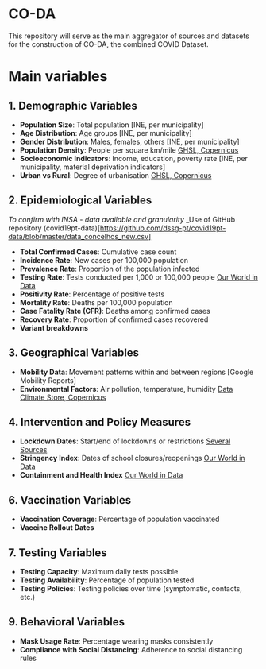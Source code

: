 # CO-DA

This repository will serve as the main aggregator of sources and datasets for the construction of CO-DA, the combined COVID Dataset.

# Main variables

## 1. Demographic Variables
- **Population Size**: Total population [INE, per municipality]
- **Age Distribution**: Age groups [INE, per municipality]
- **Gender Distribution**: Males, females, others [INE, per municipality]
- **Population Density**: People per square km/mile [GHSL, Copernicus](https://human-settlement.emergency.copernicus.eu/ghs_pop2023.php)
- **Socioeconomic Indicators**: Income, education, poverty rate [INE, per municipality, material deprivation indicators]
- **Urban vs Rural**: Degree of urbanisation [GHSL, Copernicus](https://human-settlement.emergency.copernicus.eu/ghs_smod2023.php)

## 2. Epidemiological Variables 
_To confirm with INSA - data available and granularity_
_Use of GitHub repository (covid19pt-data)[https://github.com/dssg-pt/covid19pt-data/blob/master/data_concelhos_new.csv]
- **Total Confirmed Cases**: Cumulative case count
- **Incidence Rate**: New cases per 100,000 population
- **Prevalence Rate**: Proportion of the population infected
- **Testing Rate**: Tests conducted per 1,000 or 100,000 people [Our World in Data](https://ourworldindata.org/explorers/covid?Metric=Tests&Interval=Cumulative&Relative+to+population=true&country=~PRT)
- **Positivity Rate**: Percentage of positive tests
- **Mortality Rate**: Deaths per 100,000 population
- **Case Fatality Rate (CFR)**: Deaths among confirmed cases
- **Recovery Rate**: Proportion of confirmed cases recovered
- **Variant breakdowns**

## 3. Geographical Variables
- **Mobility Data**: Movement patterns within and between regions [Google Mobility Reports]
- **Environmental Factors**: Air pollution, temperature, humidity [Data Climate Store, Copernicus](https://cds.climate.copernicus.eu)

## 4. Intervention and Policy Measures
- **Lockdown Dates**: Start/end of lockdowns or restrictions [Several Sources](https://www.consilium.europa.eu/pt/policies/coronavirus-pandemic/timeline/)
- **Stringency Index**: Dates of school closures/reopenings [Our World in Data](https://ourworldindata.org/explorers/covid?uniformYAxis=0&Metric=Stringency+index&Interval=Cumulative&Relative+to+population=true&country=~PRT)
- **Containment and Health Index** [Our World in Data](https://ourworldindata.org/grapher/covid-containment-and-health-index?tab=chart&country=~PRT)

## 6. Vaccination Variables
- **Vaccination Coverage**: Percentage of population vaccinated
- **Vaccine Rollout Dates**

## 7. Testing Variables
- **Testing Capacity**: Maximum daily tests possible
- **Testing Availability**: Percentage of population tested
- **Testing Policies**: Testing policies over time (symptomatic, contacts, etc.)

## 9. Behavioral Variables
- **Mask Usage Rate**: Percentage wearing masks consistently
- **Compliance with Social Distancing**: Adherence to social distancing rules

